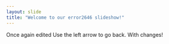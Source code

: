 ```yaml
---
layout: slide
title: "Welcome to our error2646 slideshow!"
---
```

Once again edited
Use the left arrow to go back. With changes!